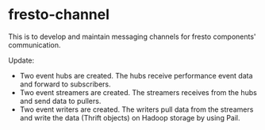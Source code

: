 fresto-channel
==============

This is to develop and maintain messaging channels for fresto components' communication.

Update:
* Two event hubs are created. The hubs receive performance event data and forward to subscribers.
* Two event streamers are created. The streamers receives from the hubs and send data to pullers.
* Two event writers are created. The writers pull data from the streamers and write the data (Thrift objects) on Hadoop storage by using Pail.
